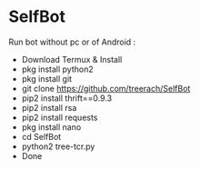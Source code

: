 # SelfBot

Run bot without pc or of Android :
- Download Termux & Install
- pkg install python2
- pkg install git
- git clone https://github.com/treerach/SelfBot
- pip2 install thrift==0.9.3
- pip2 install rsa
- pip2 install requests
- pkg install nano
- cd SelfBot
- python2 tree-tcr.py
- Done
